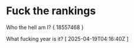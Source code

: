 # Fuck the rankings

Who the hell am I?
{ 18557468 }

What fucking year is it?
[ 2025-04-19T04:16:40Z ]
